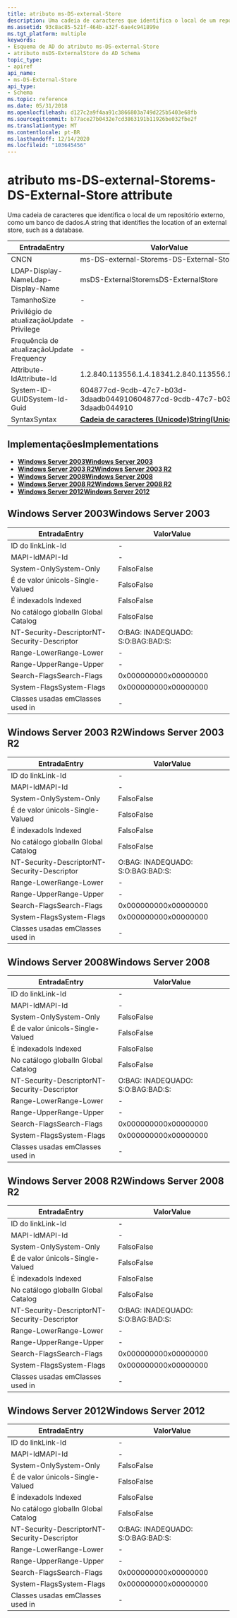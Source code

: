 ```yaml
---
title: atributo ms-DS-external-Store
description: Uma cadeia de caracteres que identifica o local de um repositório externo, como um banco de dados.
ms.assetid: 93c8ac85-521f-464b-a32f-6ae4c941899e
ms.tgt_platform: multiple
keywords:
- Esquema de AD do atributo ms-DS-external-Store
- atributo msDS-ExternalStore do AD Schema
topic_type:
- apiref
api_name:
- ms-DS-External-Store
api_type:
- Schema
ms.topic: reference
ms.date: 05/31/2018
ms.openlocfilehash: d127c2a9f4aa91c3866803a749d225b5403e68fb
ms.sourcegitcommit: b77ace27b0432e7cd3863191b11926be032fbe2f
ms.translationtype: MT
ms.contentlocale: pt-BR
ms.lasthandoff: 12/14/2020
ms.locfileid: "103645456"
---
```

# <a name="ms-ds-external-store-attribute"></a><span data-ttu-id="d141d-105">atributo ms-DS-external-Store</span><span class="sxs-lookup"><span data-stu-id="d141d-105">ms-DS-External-Store attribute</span></span>

<span data-ttu-id="d141d-106">Uma cadeia de caracteres que identifica o local de um repositório externo, como um banco de dados.</span><span class="sxs-lookup"><span data-stu-id="d141d-106">A string that identifies the location of an external store, such as a database.</span></span>



| <span data-ttu-id="d141d-107">Entrada</span><span class="sxs-lookup"><span data-stu-id="d141d-107">Entry</span></span> | <span data-ttu-id="d141d-108">Valor</span><span class="sxs-lookup"><span data-stu-id="d141d-108">Value</span></span> |
|-------------------|---------------------------------------------|
| <span data-ttu-id="d141d-109">CN</span><span class="sxs-lookup"><span data-stu-id="d141d-109">CN</span></span>                | <span data-ttu-id="d141d-110">ms-DS-external-Store</span><span class="sxs-lookup"><span data-stu-id="d141d-110">ms-DS-External-Store</span></span>                        |
| <span data-ttu-id="d141d-111">LDAP-Display-Name</span><span class="sxs-lookup"><span data-stu-id="d141d-111">Ldap-Display-Name</span></span> | <span data-ttu-id="d141d-112">msDS-ExternalStore</span><span class="sxs-lookup"><span data-stu-id="d141d-112">msDS-ExternalStore</span></span>                          |
| <span data-ttu-id="d141d-113">Tamanho</span><span class="sxs-lookup"><span data-stu-id="d141d-113">Size</span></span>              | \-                                          |
| <span data-ttu-id="d141d-114">Privilégio de atualização</span><span class="sxs-lookup"><span data-stu-id="d141d-114">Update Privilege</span></span>  | \-                                          |
| <span data-ttu-id="d141d-115">Frequência de atualização</span><span class="sxs-lookup"><span data-stu-id="d141d-115">Update Frequency</span></span>  | \-                                          |
| <span data-ttu-id="d141d-116">Attribute-Id</span><span class="sxs-lookup"><span data-stu-id="d141d-116">Attribute-Id</span></span>      | <span data-ttu-id="d141d-117">1.2.840.113556.1.4.1834</span><span class="sxs-lookup"><span data-stu-id="d141d-117">1.2.840.113556.1.4.1834</span></span>                     |
| <span data-ttu-id="d141d-118">System-ID-GUID</span><span class="sxs-lookup"><span data-stu-id="d141d-118">System-Id-Guid</span></span>    | <span data-ttu-id="d141d-119">604877cd-9cdb-47c7-b03d-3daadb044910</span><span class="sxs-lookup"><span data-stu-id="d141d-119">604877cd-9cdb-47c7-b03d-3daadb044910</span></span>        |
| <span data-ttu-id="d141d-120">Syntax</span><span class="sxs-lookup"><span data-stu-id="d141d-120">Syntax</span></span>            | [<span data-ttu-id="d141d-121">**Cadeia de caracteres (Unicode)**</span><span class="sxs-lookup"><span data-stu-id="d141d-121">**String(Unicode)**</span></span>](s-string-unicode.md) |



## <a name="implementations"></a><span data-ttu-id="d141d-122">Implementações</span><span class="sxs-lookup"><span data-stu-id="d141d-122">Implementations</span></span>

-   [<span data-ttu-id="d141d-123">**Windows Server 2003**</span><span class="sxs-lookup"><span data-stu-id="d141d-123">**Windows Server 2003**</span></span>](#windows-server-2003)
-   [<span data-ttu-id="d141d-124">**Windows Server 2003 R2**</span><span class="sxs-lookup"><span data-stu-id="d141d-124">**Windows Server 2003 R2**</span></span>](#windows-server-2003-r2)
-   [<span data-ttu-id="d141d-125">**Windows Server 2008**</span><span class="sxs-lookup"><span data-stu-id="d141d-125">**Windows Server 2008**</span></span>](#windows-server-2008)
-   [<span data-ttu-id="d141d-126">**Windows Server 2008 R2**</span><span class="sxs-lookup"><span data-stu-id="d141d-126">**Windows Server 2008 R2**</span></span>](#windows-server-2008-r2)
-   [<span data-ttu-id="d141d-127">**Windows Server 2012**</span><span class="sxs-lookup"><span data-stu-id="d141d-127">**Windows Server 2012**</span></span>](#windows-server-2012)

## <a name="windows-server-2003"></a><span data-ttu-id="d141d-128">Windows Server 2003</span><span class="sxs-lookup"><span data-stu-id="d141d-128">Windows Server 2003</span></span>



| <span data-ttu-id="d141d-129">Entrada</span><span class="sxs-lookup"><span data-stu-id="d141d-129">Entry</span></span> | <span data-ttu-id="d141d-130">Valor</span><span class="sxs-lookup"><span data-stu-id="d141d-130">Value</span></span> |
|------------------------|--------------|
| <span data-ttu-id="d141d-131">ID do link</span><span class="sxs-lookup"><span data-stu-id="d141d-131">Link-Id</span></span>                | \-           |
| <span data-ttu-id="d141d-132">MAPI-Id</span><span class="sxs-lookup"><span data-stu-id="d141d-132">MAPI-Id</span></span>                | \-           |
| <span data-ttu-id="d141d-133">System-Only</span><span class="sxs-lookup"><span data-stu-id="d141d-133">System-Only</span></span>            | <span data-ttu-id="d141d-134">Falso</span><span class="sxs-lookup"><span data-stu-id="d141d-134">False</span></span>        |
| <span data-ttu-id="d141d-135">É de valor único</span><span class="sxs-lookup"><span data-stu-id="d141d-135">Is-Single-Valued</span></span>       | <span data-ttu-id="d141d-136">Falso</span><span class="sxs-lookup"><span data-stu-id="d141d-136">False</span></span>        |
| <span data-ttu-id="d141d-137">É indexado</span><span class="sxs-lookup"><span data-stu-id="d141d-137">Is Indexed</span></span>             | <span data-ttu-id="d141d-138">Falso</span><span class="sxs-lookup"><span data-stu-id="d141d-138">False</span></span>        |
| <span data-ttu-id="d141d-139">No catálogo global</span><span class="sxs-lookup"><span data-stu-id="d141d-139">In Global Catalog</span></span>      | <span data-ttu-id="d141d-140">Falso</span><span class="sxs-lookup"><span data-stu-id="d141d-140">False</span></span>        |
| <span data-ttu-id="d141d-141">NT-Security-Descriptor</span><span class="sxs-lookup"><span data-stu-id="d141d-141">NT-Security-Descriptor</span></span> | <span data-ttu-id="d141d-142">O:BAG: INADEQUADO: S:</span><span class="sxs-lookup"><span data-stu-id="d141d-142">O:BAG:BAD:S:</span></span> |
| <span data-ttu-id="d141d-143">Range-Lower</span><span class="sxs-lookup"><span data-stu-id="d141d-143">Range-Lower</span></span>            | \-           |
| <span data-ttu-id="d141d-144">Range-Upper</span><span class="sxs-lookup"><span data-stu-id="d141d-144">Range-Upper</span></span>            | \-           |
| <span data-ttu-id="d141d-145">Search-Flags</span><span class="sxs-lookup"><span data-stu-id="d141d-145">Search-Flags</span></span>           | <span data-ttu-id="d141d-146">0x00000000</span><span class="sxs-lookup"><span data-stu-id="d141d-146">0x00000000</span></span>   |
| <span data-ttu-id="d141d-147">System-Flags</span><span class="sxs-lookup"><span data-stu-id="d141d-147">System-Flags</span></span>           | <span data-ttu-id="d141d-148">0x00000000</span><span class="sxs-lookup"><span data-stu-id="d141d-148">0x00000000</span></span>   |
| <span data-ttu-id="d141d-149">Classes usadas em</span><span class="sxs-lookup"><span data-stu-id="d141d-149">Classes used in</span></span>        | \-           |



## <a name="windows-server-2003-r2"></a><span data-ttu-id="d141d-150">Windows Server 2003 R2</span><span class="sxs-lookup"><span data-stu-id="d141d-150">Windows Server 2003 R2</span></span>



| <span data-ttu-id="d141d-151">Entrada</span><span class="sxs-lookup"><span data-stu-id="d141d-151">Entry</span></span> | <span data-ttu-id="d141d-152">Valor</span><span class="sxs-lookup"><span data-stu-id="d141d-152">Value</span></span> |
|------------------------|--------------|
| <span data-ttu-id="d141d-153">ID do link</span><span class="sxs-lookup"><span data-stu-id="d141d-153">Link-Id</span></span>                | \-           |
| <span data-ttu-id="d141d-154">MAPI-Id</span><span class="sxs-lookup"><span data-stu-id="d141d-154">MAPI-Id</span></span>                | \-           |
| <span data-ttu-id="d141d-155">System-Only</span><span class="sxs-lookup"><span data-stu-id="d141d-155">System-Only</span></span>            | <span data-ttu-id="d141d-156">Falso</span><span class="sxs-lookup"><span data-stu-id="d141d-156">False</span></span>        |
| <span data-ttu-id="d141d-157">É de valor único</span><span class="sxs-lookup"><span data-stu-id="d141d-157">Is-Single-Valued</span></span>       | <span data-ttu-id="d141d-158">Falso</span><span class="sxs-lookup"><span data-stu-id="d141d-158">False</span></span>        |
| <span data-ttu-id="d141d-159">É indexado</span><span class="sxs-lookup"><span data-stu-id="d141d-159">Is Indexed</span></span>             | <span data-ttu-id="d141d-160">Falso</span><span class="sxs-lookup"><span data-stu-id="d141d-160">False</span></span>        |
| <span data-ttu-id="d141d-161">No catálogo global</span><span class="sxs-lookup"><span data-stu-id="d141d-161">In Global Catalog</span></span>      | <span data-ttu-id="d141d-162">Falso</span><span class="sxs-lookup"><span data-stu-id="d141d-162">False</span></span>        |
| <span data-ttu-id="d141d-163">NT-Security-Descriptor</span><span class="sxs-lookup"><span data-stu-id="d141d-163">NT-Security-Descriptor</span></span> | <span data-ttu-id="d141d-164">O:BAG: INADEQUADO: S:</span><span class="sxs-lookup"><span data-stu-id="d141d-164">O:BAG:BAD:S:</span></span> |
| <span data-ttu-id="d141d-165">Range-Lower</span><span class="sxs-lookup"><span data-stu-id="d141d-165">Range-Lower</span></span>            | \-           |
| <span data-ttu-id="d141d-166">Range-Upper</span><span class="sxs-lookup"><span data-stu-id="d141d-166">Range-Upper</span></span>            | \-           |
| <span data-ttu-id="d141d-167">Search-Flags</span><span class="sxs-lookup"><span data-stu-id="d141d-167">Search-Flags</span></span>           | <span data-ttu-id="d141d-168">0x00000000</span><span class="sxs-lookup"><span data-stu-id="d141d-168">0x00000000</span></span>   |
| <span data-ttu-id="d141d-169">System-Flags</span><span class="sxs-lookup"><span data-stu-id="d141d-169">System-Flags</span></span>           | <span data-ttu-id="d141d-170">0x00000000</span><span class="sxs-lookup"><span data-stu-id="d141d-170">0x00000000</span></span>   |
| <span data-ttu-id="d141d-171">Classes usadas em</span><span class="sxs-lookup"><span data-stu-id="d141d-171">Classes used in</span></span>        | \-           |



## <a name="windows-server-2008"></a><span data-ttu-id="d141d-172">Windows Server 2008</span><span class="sxs-lookup"><span data-stu-id="d141d-172">Windows Server 2008</span></span>



| <span data-ttu-id="d141d-173">Entrada</span><span class="sxs-lookup"><span data-stu-id="d141d-173">Entry</span></span> | <span data-ttu-id="d141d-174">Valor</span><span class="sxs-lookup"><span data-stu-id="d141d-174">Value</span></span> |
|------------------------|--------------|
| <span data-ttu-id="d141d-175">ID do link</span><span class="sxs-lookup"><span data-stu-id="d141d-175">Link-Id</span></span>                | \-           |
| <span data-ttu-id="d141d-176">MAPI-Id</span><span class="sxs-lookup"><span data-stu-id="d141d-176">MAPI-Id</span></span>                | \-           |
| <span data-ttu-id="d141d-177">System-Only</span><span class="sxs-lookup"><span data-stu-id="d141d-177">System-Only</span></span>            | <span data-ttu-id="d141d-178">Falso</span><span class="sxs-lookup"><span data-stu-id="d141d-178">False</span></span>        |
| <span data-ttu-id="d141d-179">É de valor único</span><span class="sxs-lookup"><span data-stu-id="d141d-179">Is-Single-Valued</span></span>       | <span data-ttu-id="d141d-180">Falso</span><span class="sxs-lookup"><span data-stu-id="d141d-180">False</span></span>        |
| <span data-ttu-id="d141d-181">É indexado</span><span class="sxs-lookup"><span data-stu-id="d141d-181">Is Indexed</span></span>             | <span data-ttu-id="d141d-182">Falso</span><span class="sxs-lookup"><span data-stu-id="d141d-182">False</span></span>        |
| <span data-ttu-id="d141d-183">No catálogo global</span><span class="sxs-lookup"><span data-stu-id="d141d-183">In Global Catalog</span></span>      | <span data-ttu-id="d141d-184">Falso</span><span class="sxs-lookup"><span data-stu-id="d141d-184">False</span></span>        |
| <span data-ttu-id="d141d-185">NT-Security-Descriptor</span><span class="sxs-lookup"><span data-stu-id="d141d-185">NT-Security-Descriptor</span></span> | <span data-ttu-id="d141d-186">O:BAG: INADEQUADO: S:</span><span class="sxs-lookup"><span data-stu-id="d141d-186">O:BAG:BAD:S:</span></span> |
| <span data-ttu-id="d141d-187">Range-Lower</span><span class="sxs-lookup"><span data-stu-id="d141d-187">Range-Lower</span></span>            | \-           |
| <span data-ttu-id="d141d-188">Range-Upper</span><span class="sxs-lookup"><span data-stu-id="d141d-188">Range-Upper</span></span>            | \-           |
| <span data-ttu-id="d141d-189">Search-Flags</span><span class="sxs-lookup"><span data-stu-id="d141d-189">Search-Flags</span></span>           | <span data-ttu-id="d141d-190">0x00000000</span><span class="sxs-lookup"><span data-stu-id="d141d-190">0x00000000</span></span>   |
| <span data-ttu-id="d141d-191">System-Flags</span><span class="sxs-lookup"><span data-stu-id="d141d-191">System-Flags</span></span>           | <span data-ttu-id="d141d-192">0x00000000</span><span class="sxs-lookup"><span data-stu-id="d141d-192">0x00000000</span></span>   |
| <span data-ttu-id="d141d-193">Classes usadas em</span><span class="sxs-lookup"><span data-stu-id="d141d-193">Classes used in</span></span>        | \-           |



## <a name="windows-server-2008-r2"></a><span data-ttu-id="d141d-194">Windows Server 2008 R2</span><span class="sxs-lookup"><span data-stu-id="d141d-194">Windows Server 2008 R2</span></span>



| <span data-ttu-id="d141d-195">Entrada</span><span class="sxs-lookup"><span data-stu-id="d141d-195">Entry</span></span> | <span data-ttu-id="d141d-196">Valor</span><span class="sxs-lookup"><span data-stu-id="d141d-196">Value</span></span> |
|------------------------|--------------|
| <span data-ttu-id="d141d-197">ID do link</span><span class="sxs-lookup"><span data-stu-id="d141d-197">Link-Id</span></span>                | \-           |
| <span data-ttu-id="d141d-198">MAPI-Id</span><span class="sxs-lookup"><span data-stu-id="d141d-198">MAPI-Id</span></span>                | \-           |
| <span data-ttu-id="d141d-199">System-Only</span><span class="sxs-lookup"><span data-stu-id="d141d-199">System-Only</span></span>            | <span data-ttu-id="d141d-200">Falso</span><span class="sxs-lookup"><span data-stu-id="d141d-200">False</span></span>        |
| <span data-ttu-id="d141d-201">É de valor único</span><span class="sxs-lookup"><span data-stu-id="d141d-201">Is-Single-Valued</span></span>       | <span data-ttu-id="d141d-202">Falso</span><span class="sxs-lookup"><span data-stu-id="d141d-202">False</span></span>        |
| <span data-ttu-id="d141d-203">É indexado</span><span class="sxs-lookup"><span data-stu-id="d141d-203">Is Indexed</span></span>             | <span data-ttu-id="d141d-204">Falso</span><span class="sxs-lookup"><span data-stu-id="d141d-204">False</span></span>        |
| <span data-ttu-id="d141d-205">No catálogo global</span><span class="sxs-lookup"><span data-stu-id="d141d-205">In Global Catalog</span></span>      | <span data-ttu-id="d141d-206">Falso</span><span class="sxs-lookup"><span data-stu-id="d141d-206">False</span></span>        |
| <span data-ttu-id="d141d-207">NT-Security-Descriptor</span><span class="sxs-lookup"><span data-stu-id="d141d-207">NT-Security-Descriptor</span></span> | <span data-ttu-id="d141d-208">O:BAG: INADEQUADO: S:</span><span class="sxs-lookup"><span data-stu-id="d141d-208">O:BAG:BAD:S:</span></span> |
| <span data-ttu-id="d141d-209">Range-Lower</span><span class="sxs-lookup"><span data-stu-id="d141d-209">Range-Lower</span></span>            | \-           |
| <span data-ttu-id="d141d-210">Range-Upper</span><span class="sxs-lookup"><span data-stu-id="d141d-210">Range-Upper</span></span>            | \-           |
| <span data-ttu-id="d141d-211">Search-Flags</span><span class="sxs-lookup"><span data-stu-id="d141d-211">Search-Flags</span></span>           | <span data-ttu-id="d141d-212">0x00000000</span><span class="sxs-lookup"><span data-stu-id="d141d-212">0x00000000</span></span>   |
| <span data-ttu-id="d141d-213">System-Flags</span><span class="sxs-lookup"><span data-stu-id="d141d-213">System-Flags</span></span>           | <span data-ttu-id="d141d-214">0x00000000</span><span class="sxs-lookup"><span data-stu-id="d141d-214">0x00000000</span></span>   |
| <span data-ttu-id="d141d-215">Classes usadas em</span><span class="sxs-lookup"><span data-stu-id="d141d-215">Classes used in</span></span>        | \-           |



## <a name="windows-server-2012"></a><span data-ttu-id="d141d-216">Windows Server 2012</span><span class="sxs-lookup"><span data-stu-id="d141d-216">Windows Server 2012</span></span>



| <span data-ttu-id="d141d-217">Entrada</span><span class="sxs-lookup"><span data-stu-id="d141d-217">Entry</span></span> | <span data-ttu-id="d141d-218">Valor</span><span class="sxs-lookup"><span data-stu-id="d141d-218">Value</span></span> |
|------------------------|--------------|
| <span data-ttu-id="d141d-219">ID do link</span><span class="sxs-lookup"><span data-stu-id="d141d-219">Link-Id</span></span>                | \-           |
| <span data-ttu-id="d141d-220">MAPI-Id</span><span class="sxs-lookup"><span data-stu-id="d141d-220">MAPI-Id</span></span>                | \-           |
| <span data-ttu-id="d141d-221">System-Only</span><span class="sxs-lookup"><span data-stu-id="d141d-221">System-Only</span></span>            | <span data-ttu-id="d141d-222">Falso</span><span class="sxs-lookup"><span data-stu-id="d141d-222">False</span></span>        |
| <span data-ttu-id="d141d-223">É de valor único</span><span class="sxs-lookup"><span data-stu-id="d141d-223">Is-Single-Valued</span></span>       | <span data-ttu-id="d141d-224">Falso</span><span class="sxs-lookup"><span data-stu-id="d141d-224">False</span></span>        |
| <span data-ttu-id="d141d-225">É indexado</span><span class="sxs-lookup"><span data-stu-id="d141d-225">Is Indexed</span></span>             | <span data-ttu-id="d141d-226">Falso</span><span class="sxs-lookup"><span data-stu-id="d141d-226">False</span></span>        |
| <span data-ttu-id="d141d-227">No catálogo global</span><span class="sxs-lookup"><span data-stu-id="d141d-227">In Global Catalog</span></span>      | <span data-ttu-id="d141d-228">Falso</span><span class="sxs-lookup"><span data-stu-id="d141d-228">False</span></span>        |
| <span data-ttu-id="d141d-229">NT-Security-Descriptor</span><span class="sxs-lookup"><span data-stu-id="d141d-229">NT-Security-Descriptor</span></span> | <span data-ttu-id="d141d-230">O:BAG: INADEQUADO: S:</span><span class="sxs-lookup"><span data-stu-id="d141d-230">O:BAG:BAD:S:</span></span> |
| <span data-ttu-id="d141d-231">Range-Lower</span><span class="sxs-lookup"><span data-stu-id="d141d-231">Range-Lower</span></span>            | \-           |
| <span data-ttu-id="d141d-232">Range-Upper</span><span class="sxs-lookup"><span data-stu-id="d141d-232">Range-Upper</span></span>            | \-           |
| <span data-ttu-id="d141d-233">Search-Flags</span><span class="sxs-lookup"><span data-stu-id="d141d-233">Search-Flags</span></span>           | <span data-ttu-id="d141d-234">0x00000000</span><span class="sxs-lookup"><span data-stu-id="d141d-234">0x00000000</span></span>   |
| <span data-ttu-id="d141d-235">System-Flags</span><span class="sxs-lookup"><span data-stu-id="d141d-235">System-Flags</span></span>           | <span data-ttu-id="d141d-236">0x00000000</span><span class="sxs-lookup"><span data-stu-id="d141d-236">0x00000000</span></span>   |
| <span data-ttu-id="d141d-237">Classes usadas em</span><span class="sxs-lookup"><span data-stu-id="d141d-237">Classes used in</span></span>        | \-           |



 

 




